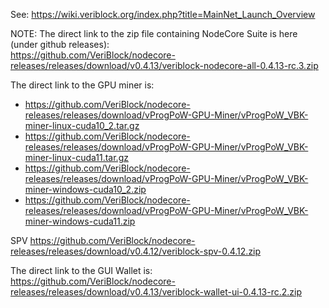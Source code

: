 See: https://wiki.veriblock.org/index.php?title=MainNet_Launch_Overview


NOTE: The direct link to the zip file containing NodeCore Suite is here (under github releases):  
https://github.com/VeriBlock/nodecore-releases/releases/download/v0.4.13/veriblock-nodecore-all-0.4.13-rc.3.zip

The direct link to the GPU miner is:  
* https://github.com/VeriBlock/nodecore-releases/releases/download/vProgPoW-GPU-Miner/vProgPoW_VBK-miner-linux-cuda10_2.tar.gz
* https://github.com/VeriBlock/nodecore-releases/releases/download/vProgPoW-GPU-Miner/vProgPoW_VBK-miner-linux-cuda11.tar.gz
* https://github.com/VeriBlock/nodecore-releases/releases/download/vProgPoW-GPU-Miner/vProgPoW_VBK-miner-windows-cuda10_2.zip
* https://github.com/VeriBlock/nodecore-releases/releases/download/vProgPoW-GPU-Miner/vProgPoW_VBK-miner-windows-cuda11.zip

SPV
https://github.com/VeriBlock/nodecore-releases/releases/download/v0.4.12/veriblock-spv-0.4.12.zip

The direct link to the GUI Wallet is:  
https://github.com/VeriBlock/nodecore-releases/releases/download/v0.4.13/veriblock-wallet-ui-0.4.13-rc.2.zip
